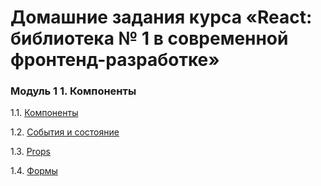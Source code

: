 # Домашние задания курса «React: библиотека № 1 в современной фронтенд-разработке»

### Модуль 1 1. Компоненты

1.1. [Компоненты](components)

1.2. [События и состояние](events-state)

1.3. [Props](props)

1.4. [Формы](forms)

